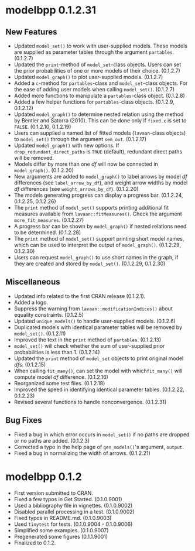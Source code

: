 # modelbpp 0.1.2.31

## New Features

- Updated `model_set()` to work with
  user-supplied models. These models
  are supplied as parameter tables
  through the argument `partables`.
  (0.1.2.7)
- Updated the `print`-method of
  `model_set`-class objects. Users can
  set the prior probabilities of one or
  more models of their choice. (0.1.2.7)
- Updated `model_graph()` to plot
  user-supplied models. (0.1.2.7)
- Added a `c`-method for `partables`-class
  and `model_set`-class objects. For the
  ease of adding user models when calling
  `model_set()`. (0.1.2.7)
- Added more functions to manipulate
  a `partables`-class object. (0.1.2.8)
- Added a few helper functions for
  `partables`-class objects. (0.1.2.9, 0.1.2.12)
- Updated `model_graph()` to determine
  nested relation using the method
  by Bentler and Satorra (2010). This
  can be done only if `fixed.x`
  is set to `FALSE`. (0.1.2.10, 0.1.2.19)
- Users can supplied a named list of
  fitted models (`lavaan`-class objects)
  to `model_set()` through the
  argument `sem_out`. (0.1.2.17)
- Updated `model_graph()` with new options.
  If `drop_redundant_direct_paths`
  is `TRUE` (default), redundant
  direct paths will be removed.
- Models differ by more than one *df*
  will now be connected in `model_graph()`.
  (0.1.2.20)
- New arguments are added to `model_graph()`
  to label arrows by model *df*
  differences (see `label_arrow_by_df`),
  and weight arrow widths by
  model *df* differences (see
  `weight_arrows_by_df`). (0.1.2.20)
- The models generating progress can
  display a progress bar.
  (0.1.2.24, 0.1.2.25, 0.1.2.26)
- The `print` method of `model_set()`
  supports printing additional fit
  measures available from
  `lavaan::fitMeasures()`. Check the
  argument `more_fit_measures`.
  (0.1.2.27)
- A progress bar can be shown by
  `model_graph()` if nested relations
  need to be determined. (0.1.2.28)
- The `print` method of `model_set()`
  support printing short model names,
  which can be used to interpret
  the output of `model_graph()`.
  (0.1.2.29, 0.1.2.30)
- Users can request `model_graph()`
  to use short names in the
  graph, if they are created and
  stored by `model_set()`.
  (0.1.2.29, 0.1.2.30)

## Miscellaneous

- Updated info related to the first CRAN
  release (0.1.2.1).
- Added a logo.
- Suppress the warning from
  `lavaan::modificationIndices()` about
  equality constraints. (0.1.2.5)
- Updated `unique_models()` to handle
  user-supplied models. (0.1.2.6)
- Duplicated models with identical
  parameter tables
  will be removed by `model_set()`. (0.1.2.11)
- Improved the text in the `print`
  method of `partables`. (0.1.2.13)
- `model_set()` will check whether
  the sum of user-supplied prior
  probabilities is less than 1. (0.1.2.14)
- Updated the `print` method of
  `model_set` objects to print original
  model *df*s. (0.1.2.15)
- When calling `fit_many()`, can set the
  model with which`fit_many()` will compute
  model *df* difference. (0.1.2.16)
- Reorganized some test files. (0.1.2.18)
- Improved the speed in identifying
  identical parameter tables.
  (0.1.2.22, 0.1.2.23)
- Revised several functions to handle
  nonconvergence. (0.1.2.31)

## Bug Fixes

- Fixed a bug in which error occurs in
  `model_set()` if no paths are dropped
  or no paths are added. (0.1.2.3)
- Corrected a typo in the help page of
  `gen_models()`'s argument, `output`.
- Fixed a bug in normalizing the width
  of arrows. (0.1.2.21)

# modelbpp 0.1.2

- First version submitted to CRAN.
- Fixed a few typos in Get Started. (0.1.0.9001)
- Used a bibliography file in vignettes. (0.1.0.9002)
- Disabled parallel processing in a test. (0.1.0.9002)
- Fixed typos in README.md. (0.1.0.9003)
- Used `tinytest` for tests. (0.1.0.9004 - 0.1.0.9006)
- Simplified some examples. (0.1.0.9007)
- Pregenerated some figures (0.1.1.9001)
- Finalized to 0.1.2.